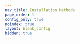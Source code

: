 ```yaml
---
nav_title: Installation Methods
page_order: 1
config_only: true
noindex: true
layout: blank_config
hidden: true
---
```


